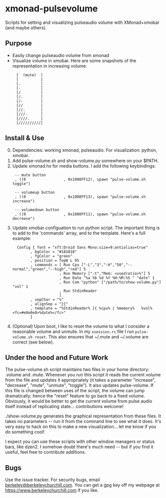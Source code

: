 # xmonad-pulsevolume
Scripts for setting and visualizing pulseaudio volume with XMonad+xmobar (and maybe others).

## Purpose

 * Easily change pulseaudio volume from xmonad
 * Visualize volume in xmobar.  Here are some snapshots of the representation in increasing volume:

```
     [  (mute)  ]
     [          ]
     [.         ]
     [-         ]
     [/         ]
     [/.        ]
     [/-        ]
     [//        ]
     [//.       ]
     [///-      ]
     [////.     ]
     [//////////]
```

## Install & Use

0. Dependencies: working xmonad, pulseaudio.  For visualization: python, xmobar.
1. Add pulse-volume.sh and show-volume.py somewhere on your $PATH.
2. Update xmonad.hs for media buttons.  I add the following keybindings:
   ```
    -- mute button
    , ((0                 , 0x1008FF12), spawn "pulse-volume.sh toggle")

    -- volumeup button
    , ((0                 , 0x1008FF13), spawn "pulse-volume.sh increase")

    -- volumedown button
    , ((0                 , 0x1008FF11), spawn "pulse-volume.sh decrease")
   ```
3. Update xmobar configuation to run python script.  The important thing is to add to the 'commands' array, and to the template.  Here's a full example:
   ```
     Config { font = "xft:Droid Sans Mono:size=9:antialias=true"
           , bgColor = "#181818"
           , fgColor = "green"
           , position = TopW L 95
           , commands = [ Run Cpu ["-L","3","-H","50","--normal","green","--high","red"] 5
                        , Run Memory ["-t","Mem: <usedratio>%"] 5
                        , Run Date "%a %b %d %Y %H:%M:%S " "date" 1
                        , Run Com "python" ["/path/to/show-volume.py"] "vol" 1
                        , Run StdinReader
                        ]
           , sepChar = "%"
           , alignSep = "}{"
           , template = "%StdinReader% }{ %cpu% | %memory%   %vol%  <fc=#e0e0e0>%date%</fc>"
           }
   ```
4. (Optional) Upon boot, I like to reset the volume to what I consider a reasonable volume and unmute.  In my `xsession.rc` file I run `pulse-volume.sh reset`.  This also ensures that ~/.mute and ~/.volume are correct (see below).

## Under the hood and Future Work

The pulse-volume.sh script maintains two files in your home directory: .volume and .mute.  Whenever you run this script it reads the current volume from the file and updates it appropriately (it takes a parameter "increase", "decrease", "mute", "unmute", "toggle").  It also updates pulse-volume.  If this file is changed between uses of the script, the volume can jump dramatically; hence the "reset" feature to go back to a fixed volume.  Obviously, it would be better to get the current volume from pulse audio itself instead of replicating state... contributions welcome!

./show-volume.py generates the graphical representation from these files.  It takes no parameters -- run it from the command line to see what it does.  It's very easy to hack on this to make a new visualization... let me know if you do something cool!

I expect you can use these scripts with other window managers or status bars, like dzen2.  I somehow doubt there's much need -- but if you find it useful, feel free to contribute additions.

## Bugs

Use the issue tracker.  For security bugs, email berkeley@berkeleychurchill.com.  You can get a gpg key off my webpage at https://www.berkeleychurchill.com if you like.

